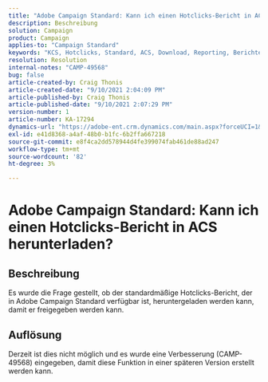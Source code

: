 ```yaml
---
title: "Adobe Campaign Standard: Kann ich einen Hotclicks-Bericht in ACS herunterladen?"
description: Beschreibung
solution: Campaign
product: Campaign
applies-to: "Campaign Standard"
keywords: "KCS, Hotclicks, Standard, ACS, Download, Reporting, Berichte"
resolution: Resolution
internal-notes: "CAMP-49568"
bug: false
article-created-by: Craig Thonis
article-created-date: "9/10/2021 2:04:09 PM"
article-published-by: Craig Thonis
article-published-date: "9/10/2021 2:07:29 PM"
version-number: 1
article-number: KA-17294
dynamics-url: "https://adobe-ent.crm.dynamics.com/main.aspx?forceUCI=1&pagetype=entityrecord&etn=knowledgearticle&id=55d3edf4-3f12-ec11-b6e6-000d3a597bfc"
exl-id: e41d8368-a4af-48b0-b1fc-6b2ffa667218
source-git-commit: e8f4ca2dd578944d4fe399074fab461de88ad247
workflow-type: tm+mt
source-wordcount: '82'
ht-degree: 3%

---
```


# Adobe Campaign Standard: Kann ich einen Hotclicks-Bericht in ACS herunterladen?

## Beschreibung


Es wurde die Frage gestellt, ob der standardmäßige Hotclicks-Bericht, der in Adobe Campaign Standard verfügbar ist, heruntergeladen werden kann, damit er freigegeben werden kann.


## Auflösung


Derzeit ist dies nicht möglich und es wurde eine Verbesserung (CAMP-49568) eingegeben, damit diese Funktion in einer späteren Version erstellt werden kann.
